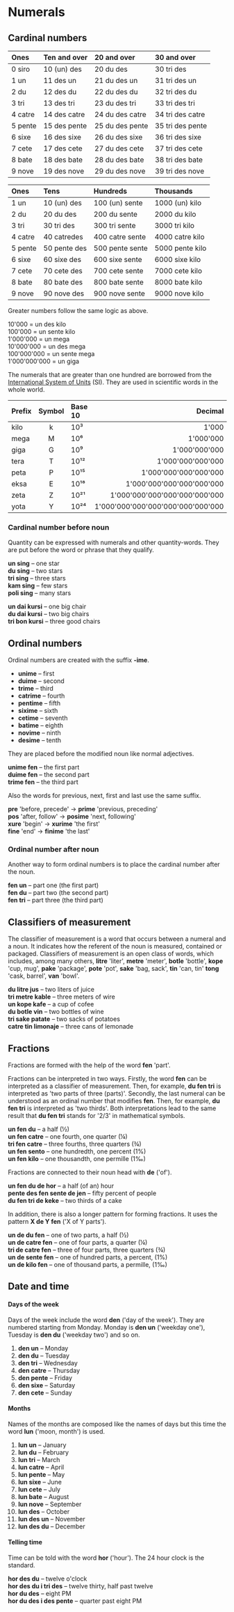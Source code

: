 # Numerals

## Cardinal numbers

| Ones    | Ten and over | 20 and over      | 30 and over      |
|:--------|:-------------|:-----------------|:-----------------|
| 0 siro  | 10 (un) des  | 20 du des        | 30 tri des       |
| 1 un    | 11 des un    | 21 du des un     | 31 tri des un    |
| 2 du    | 12 des du    | 22 du des du     | 32 tri des du    |
| 3 tri   | 13 des tri   | 23 du des tri    | 33 tri des tri   |
| 4 catre | 14 des catre | 24 du des catre  | 34 tri des catre |
| 5 pente | 15 des pente | 25 du des pente  | 35 tri des pente |
| 6 sixe  | 16 des sixe  | 26 du des sixe   | 36 tri des sixe  |
| 7 cete  | 17 des cete  | 27 du des cete   | 37 tri des cete  |
| 8 bate  | 18 des bate  | 28 du des bate   | 38 tri des bate  |
| 9 nove  | 19 des nove  | 29 du des nove   | 39 tri des nove  |

| Ones    |  Tens         | Hundreds        | Thousands        |
|:--------|:-------------|:----------------|:------------------|
| 1 un    | 10 (un) des  | 100 (un) sente  | 1000 (un) kilo    |
| 2 du    | 20 du des    | 200 du sente    | 2000 du kilo      |
| 3 tri   | 30 tri des   | 300 tri sente   | 3000 tri kilo     |
| 4 catre | 40 catredes  | 400 catre sente | 4000 catre kilo   |
| 5 pente | 50 pente des | 500 pente sente | 5000 pente kilo   |
| 6 sixe  | 60 sixe des  | 600 sixe sente  | 6000 sixe kilo    |
| 7 cete  | 70 cete des  | 700 cete sente  | 7000 cete kilo    |
| 8 bate  | 80 bate des  | 800 bate sente  | 8000 bate kilo    |
| 9 nove  | 90 nove des  | 900 nove sente  | 9000 nove kilo    |

Greater numbers follow the same logic as above.

10'000 = un des kilo  
100'000 = un sente kilo  
1'000'000 = un mega  
10'000'000 = un des mega  
100'000'000 = un sente mega  
1'000'000'000 = un giga

The numerals that are greater than one hundred are borrowed from the
[International System of Units](https://en.wikipedia.org/wiki/International_System_of_Units) (SI).
They are used in scientific words in the whole world.

| Prefix | Symbol | Base 10 | Decimal                        |
|:-------|:------:|:-----|----------------------------------:|
| kilo   | k      | 10³  |                             1'000 |
| mega   | M      | 10⁶  |                         1'000'000 |
| giga   | G      | 10⁹  |                     1'000'000'000 |
| tera   | T      | 10¹² |                 1'000'000'000'000 |
| peta   | P      | 10¹⁵ |             1'000'000'000'000'000 |
| eksa   | E      | 10¹⁸ |         1'000'000'000'000'000'000 |
| zeta   | Z      | 10²¹ |     1'000'000'000'000'000'000'000 |
| yota   | Y      | 10²⁴ | 1'000'000'000'000'000'000'000'000 |


### Cardinal number before noun

Quantity can be expressed with numerals and other quantity-words.
They are put before the word or phrase that they qualify.

**un sing**
– one star  
**du sing**
– two stars  
**tri sing**
– three stars  
**kam sing**
– few stars  
**poli sing**
– many stars

**un dai kursi**
– one big chair  
**du dai kursi**
– two big chairs  
**tri bon kursi**
– three good chairs


## Ordinal numbers

Ordinal numbers are created with the suffix **-ime**.

- **unime**
  – first
- **duime**
  – second
- **trime**
  – third
- **catrime**
  – fourth
- **pentime**
  – fifth
- **sixime**
  – sixth
- **cetime**
  – seventh
- **batime**
  – eighth
- **novime**
  – ninth
- **desime**
  – tenth

They are placed before the modified noun like normal adjectives.

**unime fen**
– the first part  
**duime fen**
– the second part  
**trime fen**
– the third part

Also the words for previous, next, first and last use the same suffix.

**pre**
'before, precede'
→ **prime**
'previous, preceding'  
**pos**
'after, follow'
→ **posime**
'next, following'  
**xure**
'begin'
→ **xurime**
'the first'  
**fine**
'end'
→ **finime**
'the last'

### Ordinal number after noun

Another way to form ordinal numbers is to place the cardinal number after the noun.

**fen un**
– part one (the first part)  
**fen du**
– part two (the second part)  
**fen tri**
– part three (the third part)


## Classifiers of measurement

The classifier of measurement is a word that occurs between a numeral and a noun.
It indicates how the referent of the noun is measured, contained or packaged.
Classifiers of measurement is an open class of words,
which includes, among many others,
**litre**
'liter',
**metre**
'meter',
**botle**
'bottle',
**kope**
'cup, mug',
**pake**
'package',
**pote**
'pot',
**sake**
'bag, sack',
**tin**
'can, tin'
**tong**
'cask, barrel',
**van**
'bowl'.

**du litre jus**
– two liters of juice  
**tri metre kable**
– three meters of wire  
**un kope kafe**
– a cup of cofee  
**du botle vin**
– two bottles of wine  
**tri sake patate**
– two sacks of potatoes  
**catre tin limonaje**
– three cans of lemonade


## Fractions

Fractions are formed with the help of the word
**fen**
'part'.

Fractions can be interpreted in two ways.
Firstly, the word **fen** can be interpreted as a classifier of measurement.
Then, for example,
**du fen tri**
is interpreted as 'two parts of three (parts)'.
Secondly, the last numeral can be understood as an ordinal number that modifies **fen**.
Then, for example,
**du fen tri**
is interpreted as 'two thirds'.
Both interpretations lead to the same result that
**du fen tri**
stands for '2/3' in mathematical symbols.

**un fen du**
– a half (½)  
**un fen catre**
– one fourth, one quarter (¼)  
**tri fen catre**
– three fourths, three quarters (¾)  
**un fen sento**
– one hundredth, one percent (1%)  
**un fen kilo**
– one thousandth, one permille (1‰)

Fractions are connected to their noun head with
**de**
('of').

**un fen du de hor**
– a half (of an) hour  
**pente des fen sente de jen**
– fifty percent of people  
**du fen tri de keke**
– two thirds of a cake  


In addition, there is also a longer pattern for forming fractions.
It uses the pattern
**X de Y fen**
('X of Y parts').

**un de du fen**
– one of two parts, a half (½)  
**un de catre fen**
– one of four parts, a quarter (¼)  
**tri de catre fen**
– three of four parts, three quarters (¾)  
**un de sente fen**
– one of hundred parts, a percent, (1%)  
**un de kilo fen**
– one of thousand parts, a permille, (1‰)



## Date and time

#### Days of the week

Days of the week include the word
**den**
('day of the week').
They are numbered starting from Monday.
Monday is
**den un**
('weekday one'),
Tuesday is
**den du**
('weekday two')
and so on.

1. **den un**
   – Monday
2. **den du**
   – Tuesday
3. **den tri**
   – Wednesday
4. **den catre**
   – Thursday
5. **den pente**
   – Friday
6. **den sixe**
   – Saturday
7. **den cete**
   – Sunday

#### Months

Names of the months are composed like the names of days
but this time the word
**lun**
('moon, month') is used.

1. **lun un**
   – January
2. **lun du**
   – February
3. **lun tri**
   – March
4. **lun catre**
  – April
5. **lun pente**
  – May
6. **lun sixe**
  – June
7. **lun cete**
  – July
8. **lun bate**
  – August
9. **lun nove**
  – September
10. **lun des**
  – October
11. **lun des un**
  – November
12. **lun des du**
  – December

#### Telling time

Time can be told with the word
**hor**
('hour').
The 24 hour clock is the standard.

**hor des du**
– twelve o'clock  
**hor des du i tri des**
– twelve thirty, half past twelve  
**hor du des**
– eight PM  
**hor du des i des pente**
– quarter past eight PM

